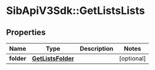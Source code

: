 # SibApiV3Sdk::GetListsLists

## Properties
Name | Type | Description | Notes
------------ | ------------- | ------------- | -------------
**folder** | [**GetListsFolder**](GetListsFolder.md) |  | [optional] 


